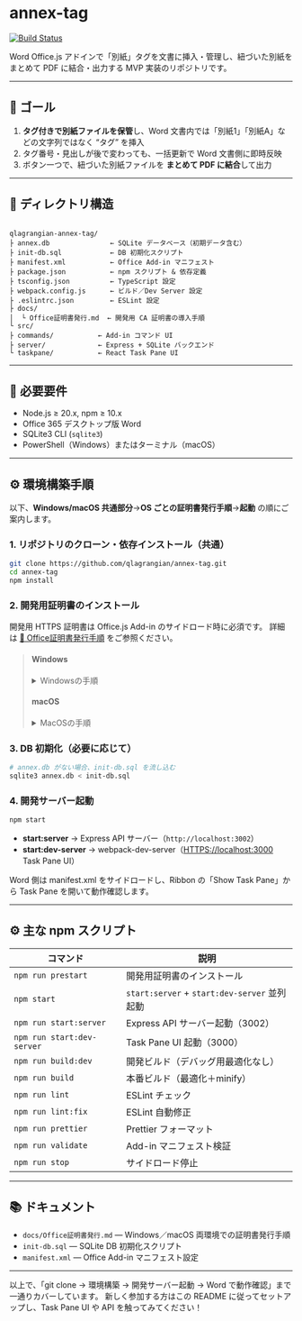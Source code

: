 
# annex-tag
[![Build Status](https://img.shields.io/github/actions/workflow/status/qlagrangian/annex-tag/ci.yml)](https://github.com/qlagrangian/annex-tag/actions)


Word Office.js アドインで「別紙」タグを文書に挿入・管理し、紐づいた別紙をまとめて PDF に結合・出力する MVP 実装のリポジトリです。

---

## 🎯 ゴール

1. **タグ付きで別紙ファイルを保管**し、Word 文書内では「別紙1」「別紙A」などの文字列ではなく “タグ” を挿入  
2. タグ番号・見出しが後で変わっても、一括更新で Word 文書側に即時反映  
3. ボタン一つで、紐づいた別紙ファイルを **まとめて PDF に結合**して出力  

---

## 📂 ディレクトリ構造

```

qlagrangian-annex-tag/
├ annex.db               ← SQLite データベース（初期データ含む）
├ init-db.sql            ← DB 初期化スクリプト
├ manifest.xml           ← Office Add-in マニフェスト
├ package.json           ← npm スクリプト & 依存定義
├ tsconfig.json          ← TypeScript 設定
├ webpack.config.js      ← ビルド／Dev Server 設定
├ .eslintrc.json         ← ESLint 設定
├ docs/
│  └ Office証明書発行.md  ← 開発用 CA 証明書の導入手順
└ src/
├ commands/           ← Add-in コマンド UI
├ server/             ← Express + SQLite バックエンド
└ taskpane/           ← React Task Pane UI

````

---

## 🔧 必要要件

- Node.js ≥ 20.x, npm ≥ 10.x  
- Office 365 デスクトップ版 Word  
- SQLite3 CLI (`sqlite3`)  
- PowerShell（Windows）またはターミナル（macOS）  

---

## ⚙️ 環境構築手順

以下、**Windows/macOS 共通部分**→**OS ごとの証明書発行手順**→**起動** の順にご案内します。

### 1. リポジトリのクローン・依存インストール（共通）

```bash
git clone https://github.com/qlagrangian/annex-tag.git
cd annex-tag
npm install
````

### 2. 開発用証明書のインストール

開発用 HTTPS 証明書は Office.js Add-in のサイドロード時に必須です。
詳細は [📁 Office証明書発行手順](./docs/Office証明書発行.md) をご参照ください。
> #### Windows
>
> <details>  
> <summary>Windowsの手順</summary>  
>
> 1. **PowerShell を管理者として起動**
> 2. **実行ポリシー設定（必要に応じて）**
>
>    ```powershell
>    # 一時的バイパス  
>    Set-ExecutionPolicy -Scope Process -ExecutionPolicy Bypass -Force  
>    # 永続的変更（CurrentUser）  
>    Set-ExecutionPolicy -Scope CurrentUser -ExecutionPolicy RemoteSigned -Force  
>    ```
> 3. **グローバルツールをインストール**
>
>    ```powershell
>    npm install -g yo generator-office office-addin-dev-certs  
>    ```
> 4. **証明書をマシン全体にインストール**
>
>    ```powershell
>    office-addin-dev-certs install --machine  
>    ```
> 5. **証明書の確認**
>
>    * `certutil -store root \| findstr /C:"Office Add-in Dev"`
>    * または MMC で「証明書 (コンピューター アカウント) > 信頼されたルート証明機関」を確認
>
> </details>  
>
> #### macOS
>
> <details>  
> <summary>MacOSの手順</summary>  
> 1. **Homebrew で Node.js を用意**  
>
> ```bash
> brew install node  
> ```
>
> 2. **グローバルツールをインストール**
>
>    ```bash
>    npm install -g yo generator-office office-addin-dev-certs  
>    ```
> 3. **証明書をユーザー単位にインストール**
>
>    ```bash
>    office-addin-dev-certs install  
>    ```
> 4. **証明書の確認**
>
>    ```bash
>    security find-certificate -c "Office Addin Development Certificate" \  
>      -a -p \| openssl x509 -noout -subject -dates -fingerprint  
>    ```
>
>    * または Keychain Access で “Office Addin Development Certificate” を探す
>
> </details> 


### 3. DB 初期化（必要に応じて）

```bash
# annex.db がない場合、init-db.sql を流し込む
sqlite3 annex.db < init-db.sql
```

### 4. 開発サーバー起動

```bash
npm start
```

* **start\:server** → Express API サーバー（`http://localhost:3002`）
* **start\:dev-server** → webpack-dev-server（[HTTPS://localhost:3000](HTTPS://localhost:3000) Task Pane UI）

Word 側は manifest.xml をサイドロードし、Ribbon の「Show Task Pane」から Task Pane を開いて動作確認します。

---

## ⚙️ 主な npm スクリプト

| コマンド                       | 説明                                       |
| -------------------------- | ---------------------------------------- |
| `npm run prestart`         | 開発用証明書のインストール                            |
| `npm start`                | `start:server` + `start:dev-server` 並列起動 |
| `npm run start:server`     | Express API サーバー起動（3002）                 |
| `npm run start:dev-server` | Task Pane UI 起動（3000）                    |
| `npm run build:dev`        | 開発ビルド（デバッグ用最適化なし）                        |
| `npm run build`            | 本番ビルド（最適化＋minify）                        |
| `npm run lint`             | ESLint チェック                              |
| `npm run lint:fix`         | ESLint 自動修正                              |
| `npm run prettier`         | Prettier フォーマット                          |
| `npm run validate`         | Add-in マニフェスト検証                          |
| `npm run stop`             | サイドロード停止                                 |

---

## 📚 ドキュメント

* `docs/Office証明書発行.md` — Windows／macOS 両環境での証明書発行手順
* `init-db.sql`            — SQLite DB 初期化スクリプト
* `manifest.xml`           — Office Add-in マニフェスト設定

---

以上で、「git clone → 環境構築 → 開発サーバー起動 → Word で動作確認」まで一通りカバーしています。
新しく参加する方はこの README に従ってセットアップし、Task Pane UI や API を触ってみてください！


